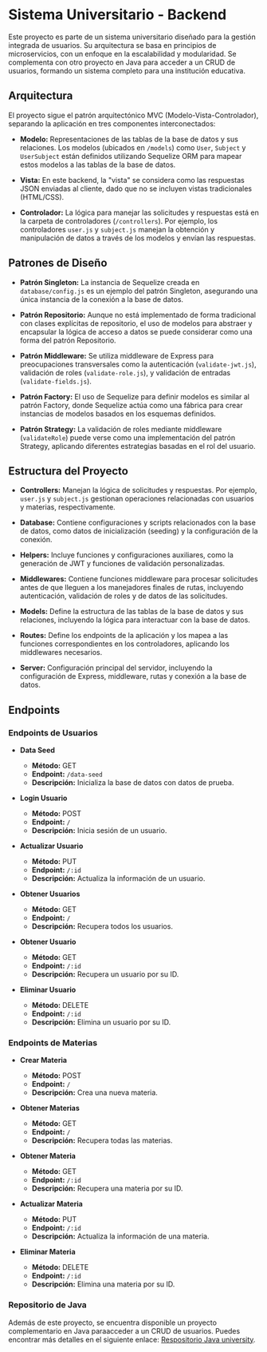# Sistema Universitario - Backend

Este proyecto es parte de un sistema universitario diseñado para la gestión integrada de usuarios. Su arquitectura se basa en principios de microservicios, con un enfoque en la escalabilidad y modularidad. Se complementa con otro proyecto en Java para acceder a un CRUD de usuarios, formando un sistema completo para una institución educativa.

## Arquitectura

El proyecto sigue el patrón arquitectónico MVC (Modelo-Vista-Controlador), separando la aplicación en tres componentes interconectados:

- **Modelo:** Representaciones de las tablas de la base de datos y sus relaciones. Los modelos (ubicados en `/models`) como `User`, `Subject` y `UserSubject` están definidos utilizando Sequelize ORM para mapear estos modelos a las tablas de la base de datos.
  
- **Vista:** En este backend, la "vista" se considera como las respuestas JSON enviadas al cliente, dado que no se incluyen vistas tradicionales (HTML/CSS).

- **Controlador:** La lógica para manejar las solicitudes y respuestas está en la carpeta de controladores (`/controllers`). Por ejemplo, los controladores `user.js` y `subject.js` manejan la obtención y manipulación de datos a través de los modelos y envían las respuestas.

## Patrones de Diseño

- **Patrón Singleton:** La instancia de Sequelize creada en `database/config.js` es un ejemplo del patrón Singleton, asegurando una única instancia de la conexión a la base de datos.

- **Patrón Repositorio:** Aunque no está implementado de forma tradicional con clases explícitas de repositorio, el uso de modelos para abstraer y encapsular la lógica de acceso a datos se puede considerar como una forma del patrón Repositorio.

- **Patrón Middleware:** Se utiliza middleware de Express para preocupaciones transversales como la autenticación (`validate-jwt.js`), validación de roles (`validate-role.js`), y validación de entradas (`validate-fields.js`).

- **Patrón Factory:** El uso de Sequelize para definir modelos es similar al patrón Factory, donde Sequelize actúa como una fábrica para crear instancias de modelos basados en los esquemas definidos.

- **Patrón Strategy:** La validación de roles mediante middleware (`validateRole`) puede verse como una implementación del patrón Strategy, aplicando diferentes estrategias basadas en el rol del usuario.

## Estructura del Proyecto

- **Controllers:** Manejan la lógica de solicitudes y respuestas. Por ejemplo, `user.js` y `subject.js` gestionan operaciones relacionadas con usuarios y materias, respectivamente.
  
- **Database:** Contiene configuraciones y scripts relacionados con la base de datos, como datos de inicialización (seeding) y la configuración de la conexión.

- **Helpers:** Incluye funciones y configuraciones auxiliares, como la generación de JWT y funciones de validación personalizadas.

- **Middlewares:** Contiene funciones middleware para procesar solicitudes antes de que lleguen a los manejadores finales de rutas, incluyendo autenticación, validación de roles y de datos de las solicitudes.

- **Models:** Define la estructura de las tablas de la base de datos y sus relaciones, incluyendo la lógica para interactuar con la base de datos.

- **Routes:** Define los endpoints de la aplicación y los mapea a las funciones correspondientes en los controladores, aplicando los middlewares necesarios.

- **Server:** Configuración principal del servidor, incluyendo la configuración de Express, middleware, rutas y conexión a la base de datos.

## Endpoints

### Endpoints de Usuarios

- **Data Seed**
  - **Método:** GET
  - **Endpoint:** `/data-seed`
  - **Descripción:** Inicializa la base de datos con datos de prueba.

- **Login Usuario**
  - **Método:** POST
  - **Endpoint:** `/`
  - **Descripción:** Inicia sesión de un usuario.

- **Actualizar Usuario**
  - **Método:** PUT
  - **Endpoint:** `/:id`
  - **Descripción:** Actualiza la información de un usuario.

- **Obtener Usuarios**
  - **Método:** GET
  - **Endpoint:** `/`
  - **Descripción:** Recupera todos los usuarios.

- **Obtener Usuario**
  - **Método:** GET
  - **Endpoint:** `/:id`
  - **Descripción:** Recupera un usuario por su ID.

- **Eliminar Usuario**
  - **Método:** DELETE
  - **Endpoint:** `/:id`
  - **Descripción:** Elimina un usuario por su ID.

### Endpoints de Materias

- **Crear Materia**
  - **Método:** POST
  - **Endpoint:** `/`
  - **Descripción:** Crea una nueva materia.

- **Obtener Materias**
  - **Método:** GET
  - **Endpoint:** `/`
  - **Descripción:** Recupera todas las materias.

- **Obtener Materia**
  - **Método:** GET
  - **Endpoint:** `/:id`
  - **Descripción:** Recupera una materia por su ID.

- **Actualizar Materia**
  - **Método:** PUT
  - **Endpoint:** `/:id`
  - **Descripción:** Actualiza la información de una materia.

- **Eliminar Materia**
  - **Método:** DELETE
  - **Endpoint:** `/:id`
  - **Descripción:** Elimina una materia por su ID.

### Repositorio de Java
Además de este proyecto, se encuentra disponible un proyecto complementario en Java paraacceder a un CRUD de usuarios. 
Puedes encontrar más detalles en el siguiente enlace: [Respositorio Java university](https://github.com/CamiloCortesM/university-backend).
